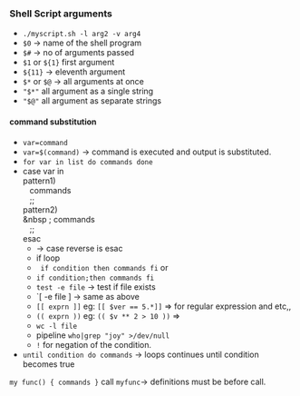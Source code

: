 ### Shell Script arguments
* `./myscript.sh -l arg2 -v arg4`
* `$0` -> name of the shell program
* `$#` -> no of arguments passed
* `$1` or `${1}` first argument
*  `${11}` -> eleventh argument
*  `$*` or `$@` -> all arguments at once
*  `"$*"` all argument as a single string
*  `"$@"` all argument as separate strings

#### command substitution
* ````var=command````
* `var=$(command)` -> command is executed and output is substituted.
* ```for var in list do commands done```
*  case var in \
   pattern1) \
   &nbsp;&nbsp; commands \
   &nbsp;&nbsp; ;; \
   pattern2) \
   &nbsp&nbsp;; commands \
    &nbsp;&nbsp; ;; \
   esac
   * -> case reverse is esac
   * if loop
   * ` if condition then commands fi` or 
   * `if condition;then commands fi`
   *  `test -e file` -> test if file exists
   *  `[ -e file ] -> same as above
   *  `[[ exprn ]]` eg: `[[ $ver == 5.*]]` => for regular expression and etc,, 
   *  `(( exprn ))` eg: `(( $v ** 2 > 10 ))` => 
   *  ` wc -l file `
   *  pipeline `who|grep "joy" >/dev/null`
   *  `!` for negation of the condition.
* `until condition do commands` -> loops continues until condition becomes true

`my func() { commands }` call `myfunc`-> definitions must be before call.
